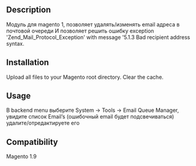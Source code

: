 ## Description
Модуль для magento 1, позволяет удалять/изменять email адреса в почтовой очереди
И позволяет решить ошибку exception 'Zend_Mail_Protocol_Exception' with message '5.1.3 Bad recipient address syntax. 

## Installation
Upload all files to your Magento root directory. Clear the cache.

## Usage
В backend menu выберите  System -> Tools -> Email Queue Manager, увидите  список Email’s (ошибочный email будет подсвечиваться) удалите/отредактируете его

## Compatibility
Magento 1.9
